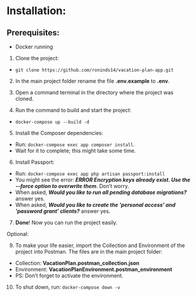 # Installation:

## Prerequisites:
 - Docker running

1. Clone the project:
 - `git clone https://github.com/roninds14/vacation-plan-app.git`

2. In the main project folder rename the file **.env.example** to **.env**.

3. Open a command terminal in the directory where the project was cloned.

4. Run the command to build and start the project:
 - `docker-compose up --build -d`
 
5. Install the Composer dependencies:
 - Run: `docker-compose exec app composer install`.
 - Wait for it to complete; this might take some time.

6. Install Passport:
 - Run: `docker-compose exec app php artisan passport:install`
 - You might see the error: ***ERROR Encryption keys already exist. Use the --force option to overwrite them***. Don’t worry.
 - When asked, ***Would you like to run all pending database migrations?*** answer yes.
 - When asked, ***Would you like to create the 'personal access' and 'password grant' clients?*** answer yes.

7. __Done__! Now you can run the project easily.

Optional:

9. To make your life easier, import the Collection and Environment of the project into Postman. The files are in the main project folder:
 - Collection: **VacationPlan.postman_collection.json**
 - Environment: **VacationPlanEnvironment.postman_environment**
 - PS: Don’t forget to activate the environment.

10. To shut down, run: `docker-compose down -v`